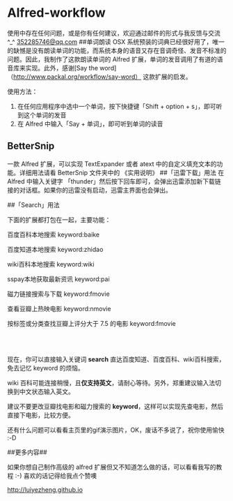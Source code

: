 # Alfred-workflow
使用中存在任何问题，或是你有任何建议，欢迎通过邮件的形式与我反馈与交流^_^ 352285746@qq.com
##单词朗读
OSX 系统预装的词典已经很好用了，唯一的缺憾是没有朗读单词的功能，而系统本身的语音又存在音调奇怪、发音不标准的问题。因此，我制作了这款朗读单词的 Alfred 扩展，单词的发音调用了有道的语音库来实现。此外，感谢[Say the word]（http://www.packal.org/workflow/say-word） 这款扩展的启发。

使用方法：

1. 在任何应用程序中选中一个单词，按下快捷键「Shift + option + s」，即可听到这个单词的发音
2. 在 Alfred 中输入「Say + 单词」，即可听到单词的读音 
## BetterSnip
一款 Alfred 扩展，可以实现 TextExpander 或者 atext 中的自定义填充文本的功能。详细用法请看 BetterSnip 文件夹中的 《实用说明》
##「迅雷下载」用法
在 Alfred 中输入关键字 「thunder」然后按下回车即可，会弹出迅雷添加新下载链接的对话框。如果你的迅雷没有启动，迅雷主界面也会弹出。

##「Search」用法

下面的扩展都打包在一起，主要功能：

百度百科本地搜索 keyword:baike

百度知道本地搜索 keyword:zhidao

wiki百科本地搜索 keyword:wiki

sspay本地获取最新资讯 keyword:pai

磁力链接搜索与下载 keyword:fmovie

查看豆瓣上热映电影 keyword:nmovie

按标签或分类查找豆瓣上评分大于 7.5 的电影 keyword:fmovie

<br>
<br>

现在，你可以直接输入关键词 **search** 直达百度知道、百度百科、wiki百科搜索，免去记忆 keyword 的烦恼。


wiki 百科可能连接稍慢，且**仅支持英文**，请耐心等待。另外，郑重建议输入法切换到中文状态输入英文。


建议不要更改豆瓣找电影和磁力搜索的 **keyword**，这样可以实现先查电影，然后直接下电影，比较方便。

还有什么问题可以看看主页里的gif演示图片，OK，废话不多说了，祝你使用愉快 :-D




##更多内容##

如果你想自己制作高级的 alfred 扩展但又不知道怎么做的话，可以看看我写的教程 :-) 喜欢的话记得给我点个赞噢

<http://luiyezheng.github.io>







